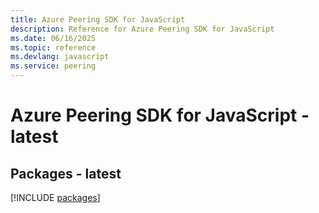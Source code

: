 ```yaml
---
title: Azure Peering SDK for JavaScript
description: Reference for Azure Peering SDK for JavaScript
ms.date: 06/16/2025
ms.topic: reference
ms.devlang: javascript
ms.service: peering
---
```

# Azure Peering SDK for JavaScript - latest
## Packages - latest
[!INCLUDE [packages](peering-index.md)]